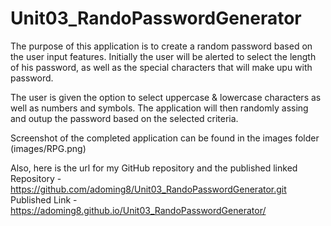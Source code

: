 # Unit03_RandoPasswordGenerator

The purpose of this application is to create a random password based on the user input features. Initially the user will be alerted to select the length of his password, as well as the special characters that will make upu with password.

The user is given the option to select uppercase & lowercase characters as well as numbers and symbols. The application will then randomly assing and outup the password based on the selected criteria. 

Screenshot of the completed application  can be found in the images folder
(images/RPG.png)


Also, here is the url for my GitHub repository and the published linked
    Repository  - https://github.com/adoming8/Unit03_RandoPasswordGenerator.git
    Published Link - https://adoming8.github.io/Unit03_RandoPasswordGenerator/
